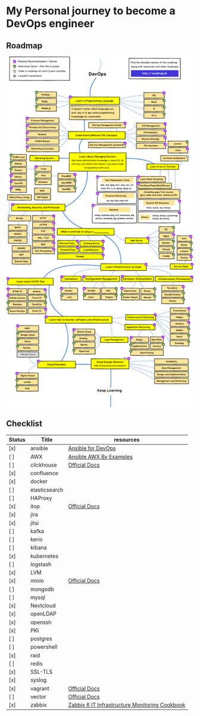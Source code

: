 # My Personal journey to become a DevOps engineer 

## Roadmap
![roadmap](./.assets/roadmap.png)

## Checklist

| Status | Title | resources |
| ------ | ----- | --------- |
| [x] | ansible | [Ansible for DevOps](https://www.amazon.com/Ansible-DevOps-Server-configuration-management-ebook/dp/B08FBLVVFG)  |
| [ ] | AWX | [Ansible AWX By Examples](https://www.amazon.com/Ansible-AWX-Examples-real-life-examples-ebook/dp/B0BKQZWDFW/ref=sr_1_1?keywords=awx&qid=1675409595&s=digital-text&sr=1-1) |
| [ ] | clickhouse | [Official Docs](https://clickhouse.com/docs) |
| [x] | confluence | |
| [x] | docker | |
| [ ] | elasticsearch | |
| [ ] | HAProxy | |
| [x] | itop | [Official Docs](https://www.itophub.io/wiki/page) |
| [x] | jira | |
| [x] | jitsi | |
| [ ] | kafka | |
| [ ] | kerio | |
| [ ] | kibana | |
| [x] | kubernetes | |
| [ ] | logstash | |
| [x] | LVM | |
| [x] | minio | [Official Docs](https://min.io/docs/minio/linux/index.html) |
| [ ] | mongodb | |
| [ ] | mysql | |
| [x] | Nextcloud | |
| [x] | openLDAP | |
| [x] | openssh | |
| [x] | PKI | |
| [ ] | postgres | |
| [ ] | powershell | |
| [x] | raid | |
| [ ] | redis | |
| [x] | SSL-TLS | |
| [x] | syslog | |
| [x] | vagrant | [Official Docs](https://developer.hashicorp.com/vagrant/docs) |
| [ ] | vector | [Official Docs](https://vector.dev/docs/reference/) |
| [x] | zabbix | [Zabbix 6 IT Infrastructure Monitoring Cookbook](https://www.amazon.com/Zabbix-Infrastructure-Monitoring-Cookbook-maintaining-ebook/dp/B09M6VYG1P) |
